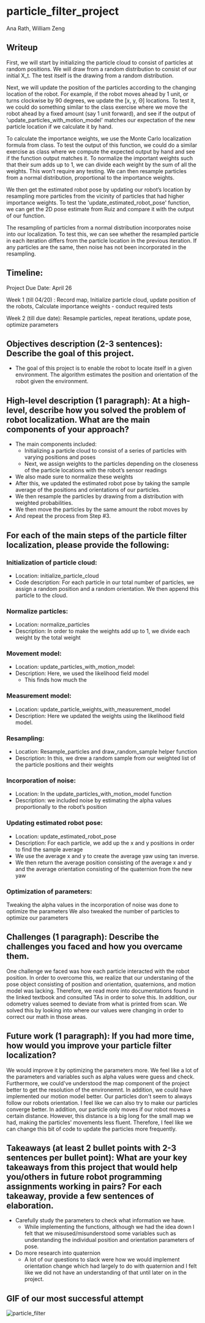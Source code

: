 # particle_filter_project

Ana Rath, William Zeng

## Writeup
First, we will start by initializing the particle cloud to consist of particles at random positions. We will draw from a random distribution to consist of our initial X_t. The test itself is the drawing from a random distribution. 

Next, we will update the position of the particles according to the changing location of the robot. For example, if the robot moves ahead by 1 unit, or turns clockwise by 90 degrees, we update the [x, y, Θ] locations. To test it, we could do something similar to the class exercise where we move the robot ahead by a fixed amount (say 1 unit forward), and see if the output of 'update_particles_with_motion_model' matches our expectation of the new particle location if we calculate it by hand. 

To calculate the importance weights, we use the Monte Carlo localization formula from class. To test the output of this function, we could do a similar exercise as class where we compute the expected output by hand and see if the function output matches it.
To normalize the important weights such that their sum adds up to 1, we can divide each weight by the sum of all the weights. This won’t require any testing. We can then resample particles from a normal distribution, proportional to the importance weights. 

We then get the estimated robot pose by updating our robot’s location by resampling more particles from the vicinity of particles that had higher importance weights. To test the 'update_estimated_robot_pose' function, we can get the 2D pose estimate from Ruiz and compare it with the output of our function. 

The resampling of particles from a normal distribution incorporates noise into our localization. To test this, we can see whether the resampled particle in each iteration differs from the particle location in the previous iteration. If any particles are the same, then noise has not been incorporated in the resampling. 


## Timeline:
Project Due Date: April 26 

Week 1  (till 04/20) : Record map, Initialize particle cloud, update position of the robots, Calculate importance weights - conduct required tests 

Week 2 (till due date): Resample particles, repeat iterations, update pose, optimize parameters 

## Objectives description (2-3 sentences): Describe the goal of this project.
  * The goal of this project is to enable the robot to locate itself in a given environment. The algorithm estimates the position and orientation of the robot given the environment. 
## High-level description (1 paragraph): At a high-level, describe how you solved the problem of robot localization. What are the main components of your approach?
  * The main components included:
    * Initializing a particle cloud to consist of a series of particles with varying positions and poses 
    * Next, we assign weights to the particles depending on the closeness of the particle locations with the robot’s sensor readings 
  * We also made sure to normalize these weights
  * After this, we updated the estimated robot pose by taking the sample average of the positions and orientations of our particles. 
  * We then resample the particles by drawing from a distribution with weighted probabilities. 
  * We then move the particles by the same amount the robot moves by
  * And repeat the process from Step #3. 
## For each of the main steps of the particle filter localization, please provide the following:

### Initialization of particle cloud:
 * Location: initialize_particle_cloud
 * Code description: For each particle in our total number of particles, we assign a random position and a random orientation. We then append this particle to the cloud. 
### Normalize particles:
 * Location: normalize_particles
 * Description: In order to make the weights add up to 1, we divide each weight by the total weight 
### Movement model:
 * Location: update_particles_with_motion_model:
 * Description: Here, we used the likelihood field model
   * This finds how much the 
### Measurement model:
 * Location: update_particle_weights_with_measurement_model
 * Description: Here we updated the weights using the likelihood field model.
### Resampling:
 * Location: Resample_particles and draw_random_sample helper function
 * Description: In this, we drew a random sample from our weighted list of the particle positions and their weights 
### Incorporation of noise:
 * Location: In the update_particles_with_motion_model function
 * Description: we included noise by estimating the alpha values proportionally to the robot’s position 
### Updating estimated robot pose:
 * Location: update_estimated_robot_pose 
 * Description: For each particle, we add up the x and y positions in order to find the sample average
  * We use the average x and y to create the average yaw using tan inverse.
  * We then return the average position consisting of the average x and y and the average orientation consisting of the quaternion from the new yaw

### Optimization of parameters:
Tweaking the alpha values in the incorporation of noise was done to optimize the parameters
We also tweaked the number of particles to optimize our parameters 

## Challenges (1 paragraph): Describe the challenges you faced and how you overcame them.
One challenge we faced was how each particle interacted with the robot position. In order to overcome this, we realize that our understaning of the pose object consisting of position and orientation, quaternions, and motion model was lacking. Therefore, we read more into documentations found in the linked textbook and consulted TAs in order to solve this. In addition, our odometry values seemed to deviate from what is printed from scan. We solved this by looking into where our values were changing in order to correct our math in those areas.

## Future work (1 paragraph): If you had more time, how would you improve your particle filter localization?
We would improve it by optimizing the parameters more. We feel like a lot of the parameters and variables such as alpha values were guess and check. Furthermore, we could've understood the map component of the project better to get the resolution of the environemnt. In addition, we could have implemented our motion model better. Our particles don't seem to always follow our robots orientation. I feel like we can also try to make our particles converge better. In addition, our particle only moves if our robot moves a certain distance. However, this distance is a big long for the small map we had, making the particles' movements less fluent. Therefore, I feel like we can change this bit of code to update the particles more frequently.

## Takeaways (at least 2 bullet points with 2-3 sentences per bullet point): What are your key takeaways from this project that would help you/others in future robot programming assignments working in pairs? For each takeaway, provide a few sentences of elaboration.
  * Carefully study the parameters to check what information we have.
    * While implementing the functions, although we had the idea down I felt that we misused/misunderstood some variables such as understanding the individual position and orientation parameters of pose.
  * Do more research into quaternion
    * A lot of our questions to slack were how we would implement orientation change which had largely to do with quaternion and I felt like we did not have an understanding of that until later on in the project.

## GIF of our most successful attempt
![particle_filter](IMG-6124.gif)
